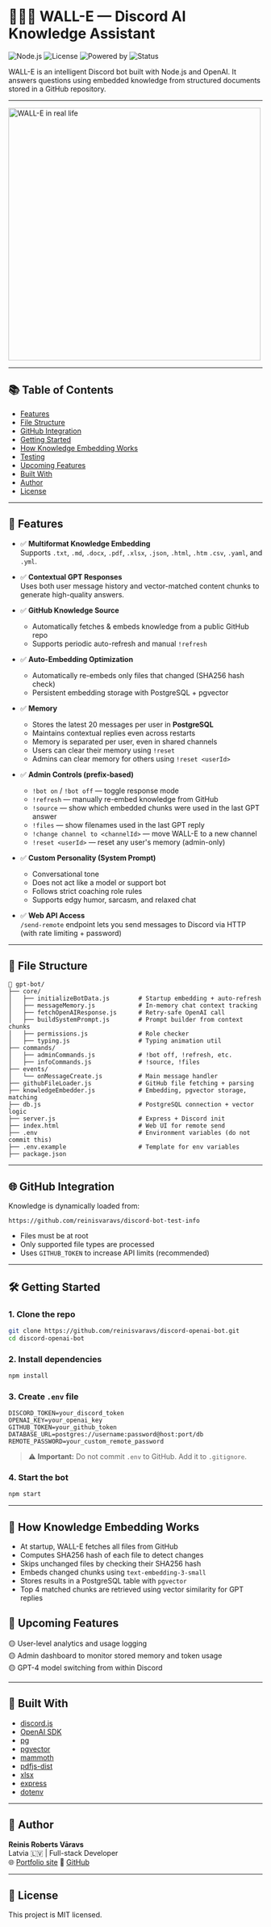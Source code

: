 # 🤖🤖🤖 WALL-E — Discord AI Knowledge Assistant

![Node.js](https://img.shields.io/badge/Node.js-22.x-brightgreen)
![License](https://img.shields.io/badge/license-MIT-blue)
![Powered by](https://img.shields.io/badge/Powered_by-GPT_3.5-orange)
![Status](https://img.shields.io/badge/status-live-success)

WALL-E is an intelligent Discord bot built with Node.js and OpenAI. It answers questions using embedded knowledge from structured documents stored in a GitHub repository.

---

<img src="https://media3.giphy.com/media/v1.Y2lkPTc5MGI3NjExdWtqa3lxbGIyeTJjZTNvMDF0MmszaDdzcWNpNjV1a3B5N2R3ajBtMiZlcD12MV9pbnRlcm5hbF9naWZfYnlfaWQmY3Q9Zw/iGJNOadhvBMuk/giphy.gif" width="500" alt="WALL-E in real life">

---

## 📚 Table of Contents

- [Features](#-features)
- [File Structure](#-file-structure)
- [GitHub Integration](#-github-integration)
- [Getting Started](#-getting-started)
- [How Knowledge Embedding Works](#-how-knowledge-embedding-works)
- [Testing](#-testing)
- [Upcoming Features](#-upcoming-features)
- [Built With](#-built-with)
- [Author](#-author)
- [License](#-license)

---

## 🚀 Features

- ✅ **Multiformat Knowledge Embedding**  
  Supports `.txt`, `.md`, `.docx`, `.pdf`, `.xlsx`, `.json`, `.html`, `.htm` `.csv`, `.yaml`, and `.yml`.

- ✅ **Contextual GPT Responses**  
  Uses both user message history and vector-matched content chunks to generate high-quality answers.

- ✅ **GitHub Knowledge Source**

  - Automatically fetches & embeds knowledge from a public GitHub repo
  - Supports periodic auto-refresh and manual `!refresh`

- ✅ **Auto-Embedding Optimization**

  - Automatically re-embeds only files that changed (SHA256 hash check)
  - Persistent embedding storage with PostgreSQL + pgvector

- ✅ **Memory**

  - Stores the latest 20 messages per user in **PostgreSQL**
  - Maintains contextual replies even across restarts
  - Memory is separated per user, even in shared channels
  - Users can clear their memory using `!reset`
  - Admins can clear memory for others using `!reset <userId>`

- ✅ **Admin Controls (prefix-based)**

  - `!bot on` / `!bot off` — toggle response mode
  - `!refresh` — manually re-embed knowledge from GitHub
  - `!source` — show which embedded chunks were used in the last GPT answer
  - `!files` — show filenames used in the last GPT reply
  - `!change channel to <channelId>` — move WALL-E to a new channel
  - `!reset <userId>` — reset any user's memory (admin-only)

- ✅ **Custom Personality (System Prompt)**

  - Conversational tone
  - Does not act like a model or support bot
  - Follows strict coaching role rules
  - Supports edgy humor, sarcasm, and relaxed chat

- ✅ **Web API Access**  
  `/send-remote` endpoint lets you send messages to Discord via HTTP (with rate limiting + password)

---

## 📂 File Structure

```
📁 gpt-bot/
├── core/
│   ├── initializeBotData.js        # Startup embedding + auto-refresh
│   ├── messageMemory.js            # In-memory chat context tracking
│   ├── fetchOpenAIResponse.js      # Retry-safe OpenAI call
│   ├── buildSystemPrompt.js        # Prompt builder from context chunks
│   ├── permissions.js              # Role checker
│   ├── typing.js                   # Typing animation util
├── commands/
│   ├── adminCommands.js            # !bot off, !refresh, etc.
│   ├── infoCommands.js             # !source, !files
├── events/
│   └── onMessageCreate.js          # Main message handler
├── githubFileLoader.js             # GitHub file fetching + parsing
├── knowledgeEmbedder.js            # Embedding, pgvector storage, matching
├── db.js                           # PostgreSQL connection + vector logic
├── server.js                       # Express + Discord init
├── index.html                      # Web UI for remote send
├── .env                            # Environment variables (do not commit this)
├── .env.example                    # Template for env variables
├── package.json
```

---

## 🌐 GitHub Integration

Knowledge is dynamically loaded from:

```
https://github.com/reinisvaravs/discord-bot-test-info
```

- Files must be at root
- Only supported file types are processed
- Uses `GITHUB_TOKEN` to increase API limits (recommended)

---

## 🛠️ Getting Started

### 1. Clone the repo

```bash
git clone https://github.com/reinisvaravs/discord-openai-bot.git
cd discord-openai-bot
```

### 2. Install dependencies

```bash
npm install
```

### 3. Create `.env` file

```env
DISCORD_TOKEN=your_discord_token
OPENAI_KEY=your_openai_key
GITHUB_TOKEN=your_github_token
DATABASE_URL=postgres://username:password@host:port/db
REMOTE_PASSWORD=your_custom_remote_password
```

> ⚠️ **Important:** Do not commit `.env` to GitHub. Add it to `.gitignore`.

### 4. Start the bot

```bash
npm start
```

---

## 🧠 How Knowledge Embedding Works

- At startup, WALL-E fetches all files from GitHub
- Computes SHA256 hash of each file to detect changes
- Skips unchanged files by checking their SHA256 hash
- Embeds changed chunks using `text-embedding-3-small`
- Stores results in a PostgreSQL table with `pgvector`
- Top 4 matched chunks are retrieved using vector similarity for GPT replies

## 🧭 Upcoming Features

🟡 User-level analytics and usage logging  
🟡 Admin dashboard to monitor stored memory and token usage  
🟡 GPT-4 model switching from within Discord

---

## 🧰 Built With

- [discord.js](https://discord.js.org/)
- [OpenAI SDK](https://www.npmjs.com/package/openai)
- [pg](https://node-postgres.com/)
- [pgvector](https://github.com/pgvector/pgvector-node)
- [mammoth](https://github.com/mwilliamson/mammoth.js)
- [pdfjs-dist](https://github.com/mozilla/pdf.js)
- [xlsx](https://www.npmjs.com/package/xlsx)
- [express](https://expressjs.com/)
- [dotenv](https://www.npmjs.com/package/dotenv)

---

## 🧠 Author

**Reinis Roberts Vāravs**  
Latvia 🇱🇻 | Full-stack Developer  
🌐 [Portfolio site](https://reinisvaravs.com)
🔗 [GitHub](https://github.com/reinisvaravs)

---

## 📜 License

This project is MIT licensed.
